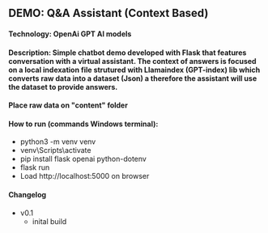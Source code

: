 ## DEMO: Q&A Assistant (Context Based)

#### Technology: OpenAi GPT AI models

#### Description: Simple chatbot demo developed with Flask that features conversation with a virtual assistant. The context of answers is focused on a local indexation file strutured with Llamaindex (GPT-index) lib which converts raw data into a dataset (Json) a therefore the assistant will use the dataset to provide answers. 

#### Place raw data on "content" folder

#### How to run (commands Windows terminal):
- python3 -m venv venv
- venv\Scripts\activate
- pip install flask openai python-dotenv
- flask run
- Load http://localhost:5000 on browser


#### Changelog
- v0.1
	- inital build

